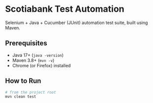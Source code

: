# Scotiabank Test Automation

Selenium + Java + Cucumber (JUnit) automation test suite, built using Maven.

## Prerequisites
- Java 17+ (`java -version`)
- Maven 3.8+ (`mvn -v`)
- Chrome (or Firefox) installed

## How to Run
```bash
# from the project root
mvn clean test
